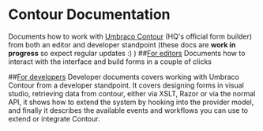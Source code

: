 # Contour Documentation #
Documents how to work with [Umbraco Contour](http://umbraco.com/products/more-add-ons/contour.aspx) (HQ's official form builder) from both an editor and developer standpoint (these docs are **work in progress** so expect regular updates :) )
##[For editors](Editor/index.md)
Documents how to interact with the interface and build forms in a couple of clicks 

##[For developers](Developer/index.md)
Developer documents covers working with Umbraco Contour from a developer standpoint. It covers designing forms in visual studio, retrieving data from contour, either via XSLT, Razor or via the normal API, it shows how to extend the system by hooking into the provider model, and finally it describes the available events and workflows you can use to extend or integrate Contour.


